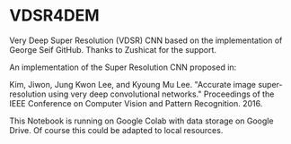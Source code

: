 # VDSR4DEM
Very Deep Super Resolution (VDSR) CNN based on the implementation of George Seif GitHub. Thanks to Zushicat for the support.

An implementation of the Super Resolution CNN proposed in:

Kim, Jiwon, Jung Kwon Lee, and Kyoung Mu Lee. "Accurate image super-resolution using very deep convolutional networks." Proceedings of the IEEE Conference on Computer Vision and Pattern Recognition. 2016.

This Notebook is running on Google Colab with data storage on Google Drive. Of course this could be adapted to local resources.
